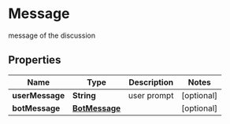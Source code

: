 

# Message

message of the discussion

## Properties

| Name | Type | Description | Notes |
|------------ | ------------- | ------------- | -------------|
|**userMessage** | **String** | user prompt |  [optional] |
|**botMessage** | [**BotMessage**](BotMessage.md) |  |  [optional] |



